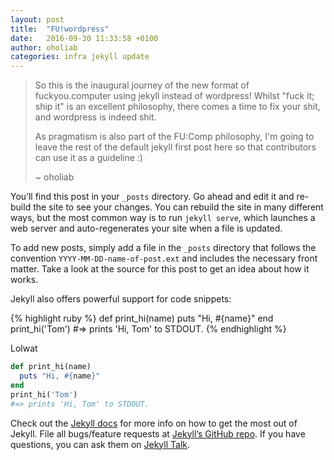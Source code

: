 ```yaml
---
layout: post
title:  "FU!wordpress"
date:   2016-09-30 11:33:58 +0100
author: oholiab
categories: infra jekyll update
---
```


> So this is the inaugural journey of the new format of fuckyou.computer using
> jekyll instead of wordpress! Whilst "fuck it; ship it" is an excellent
> philosophy, there comes a time to fix your shit, and wordpress is indeed shit.
>
> As pragmatism is also part of the FU:Comp philosophy, I'm going to leave the
> rest of the default jekyll first post here so that contributors can use it as a
> guideline :)
>
> ~ oholiab

You’ll find this post in your `_posts` directory. Go ahead and edit it and re-build the site to see your changes. You can rebuild the site in many different ways, but the most common way is to run `jekyll serve`, which launches a web server and auto-regenerates your site when a file is updated.

To add new posts, simply add a file in the `_posts` directory that follows the convention `YYYY-MM-DD-name-of-post.ext` and includes the necessary front matter. Take a look at the source for this post to get an idea about how it works.

Jekyll also offers powerful support for code snippets:

{% highlight ruby %}
def print_hi(name)
  puts "Hi, #{name}"
end
print_hi('Tom')
#=> prints 'Hi, Tom' to STDOUT.
{% endhighlight %}

Lolwat

```ruby
def print_hi(name)
  puts "Hi, #{name}"
end
print_hi('Tom')
#=> prints 'Hi, Tom' to STDOUT.
```

Check out the [Jekyll docs][jekyll-docs] for more info on how to get the most out of Jekyll. File all bugs/feature requests at [Jekyll’s GitHub repo][jekyll-gh]. If you have questions, you can ask them on [Jekyll Talk][jekyll-talk].

[jekyll-docs]: http://jekyllrb.com/docs/home
[jekyll-gh]:   https://github.com/jekyll/jekyll
[jekyll-talk]: https://talk.jekyllrb.com/
